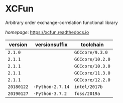 # XCFun

Arbitrary order exchange-correlation functional library

*homepage*: <https://xcfun.readthedocs.io>

version | versionsuffix | toolchain
--------|---------------|----------
``2.1.0`` |  | ``GCCcore/9.3.0``
``2.1.1`` |  | ``GCCcore/10.2.0``
``2.1.1`` |  | ``GCCcore/10.3.0``
``2.1.1`` |  | ``GCCcore/11.3.0``
``2.1.1`` |  | ``GCCcore/12.2.0``
``20180122`` | ``-Python-2.7.14`` | ``intel/2017b``
``20190127`` | ``-Python-3.7.2`` | ``foss/2019a``
